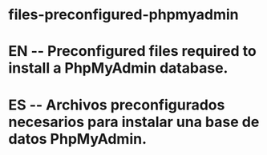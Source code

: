 # files-preconfigured-phpmyadmin
# EN -- Preconfigured files required to install a PhpMyAdmin database.
# ES -- Archivos preconfigurados necesarios para instalar una base de datos PhpMyAdmin.
